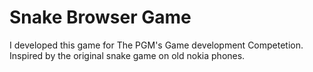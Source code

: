 Snake Browser Game
==================

I developed this game for The PGM's Game development Competetion. Inspired by the original snake game on old nokia phones.
